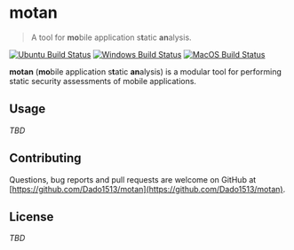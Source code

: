 # motan

> A tool for **mo**bile application s**t**atic **an**alysis.

[![Ubuntu Build Status](https://github.com/Dado1513/motan/workflows/Ubuntu/badge.svg)](https://github.com/Dado1513/motan/actions?query=workflow%3AUbuntu)
[![Windows Build Status](https://github.com/Dado1513/motan/workflows/Windows/badge.svg)](https://github.com/Dado1513/motan/actions?query=workflow%3AWindows)
[![MacOS Build Status](https://github.com/Dado1513/motan/workflows/MacOS/badge.svg)](https://github.com/Dado1513/motan/actions?query=workflow%3AMacOS)



**motan** (**mo**bile application s**t**atic **an**alysis) is a modular tool for performing static security assessments of mobile applications. 



## Usage

*TBD*



## Contributing

Questions, bug reports and pull requests are welcome on GitHub at [https://github.com/Dado1513/motan](https://github.com/Dado1513/motan).



## License

*TBD*

